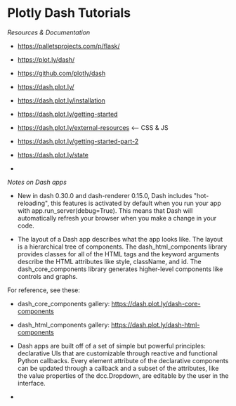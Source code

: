 # Plotly Dash Tutorials

_Resources & Documentation_

- https://palletsprojects.com/p/flask/

- https://plot.ly/dash/
- https://github.com/plotly/dash
- https://dash.plot.ly/
- https://dash.plot.ly/installation
- https://dash.plot.ly/getting-started
- https://dash.plot.ly/external-resources   <-- CSS & JS
- https://dash.plot.ly/getting-started-part-2
- https://dash.plot.ly/state
-

_Notes on Dash apps_

- New in dash 0.30.0 and dash-renderer 0.15.0, Dash includes "hot-reloading", this features
  is activated by default when you run your app with app.run_server(debug=True). This means
  that Dash will automatically refresh your browser when you make a change in your code.

- The layout of a Dash app describes what the app looks like. The layout is a hierarchical tree of components. The dash_html_components library provides classes for all of the HTML tags and the keyword arguments describe the HTML attributes like style, className, and id. The dash_core_components library generates higher-level components like controls and graphs.

For reference, see these:

- dash_core_components gallery: https://dash.plot.ly/dash-core-components

- dash_html_components gallery: https://dash.plot.ly/dash-html-components

- Dash apps are built off of a set of simple but powerful principles: declarative UIs that are customizable through reactive and functional Python callbacks. Every element attribute of the declarative components can be updated through a callback and a subset of the attributes, like the value properties of the dcc.Dropdown, are editable by the user in the interface.

-
